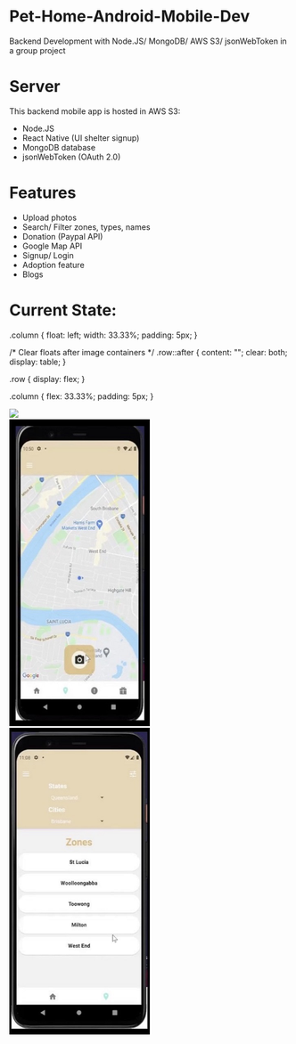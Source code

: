 # Pet-Home-Android-Mobile-Dev
Backend Development with Node.JS/ MongoDB/ AWS S3/ jsonWebToken in a group project

# Server
This backend mobile app is hosted in AWS S3:
- Node.JS
- React Native (UI shelter signup)
- MongoDB database
- jsonWebToken (OAuth 2.0) 

# Features
- Upload photos
- Search/ Filter zones, types, names
- Donation (Paypal API)
- Google Map API
- Signup/ Login
- Adoption feature
- Blogs 

# Current State:
.column {
  float: left;
  width: 33.33%;
  padding: 5px;
}

/* Clear floats after image containers */
.row::after {
  content: "";
  clear: both;
  display: table;
}

.row {
  display: flex;
}

.column {
  flex: 33.33%;
  padding: 5px;
}

<div class="row">
  <div class="column">
    <img src="https://github.com/uqsquach/Jason-Homepage/blob/main/public/projects/map.png" style="width:50%">
  </div>
  <div class="column">
    <img src="https://github.com/uqsquach/Pet-Home-Android-Mobile-Dev/blob/main/img/map.png" style="width:50%">
  </div>
  <div class="column">
    <img src="https://github.com/uqsquach/Pet-Home-Android-Mobile-Dev/blob/main/img/map-filter.png" style="width:50%">
  </div>
</div>

